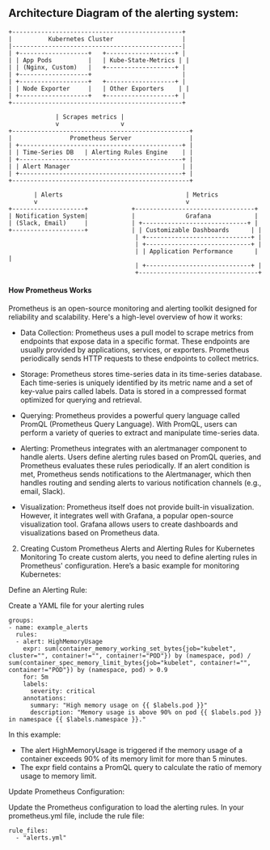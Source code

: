 ## Architecture Diagram of the alerting system:

```
+-----------------------------------------------+
|          Kubernetes Cluster                   |
|-----------------------------------------------|
| +-------------------+   +-------------------+ |
| | App Pods          |   | Kube-State-Metrics | |
| | (Nginx, Custom)   |   +-------------------+ |
| +-------------------+                         |
| +-------------------+   +-------------------+ |
| | Node Exporter     |   | Other Exporters    | |
| +-------------------+   +-------------------+ |
+-----------------------------------------------+

             | Scrapes metrics |
             v                 v
+-------------------------------------------------+
|                Prometheus Server                |
| +---------------------------------------------+ |
| | Time-Series DB   | Alerting Rules Engine    | |
| +---------------------------------------------+ |
| | Alert Manager                               | |
| +---------------------------------------------+ |
+-------------------------------------------------+

       | Alerts                                  | Metrics
       v                                         v
+--------------------+            +---------------------------------+
| Notification System|            |              Grafana            |
| (Slack, Email)     |            | +-----------------------------+ |
+--------------------+            | | Customizable Dashboards      | |
                                   | +-----------------------------+ |
                                   | +-----------------------------+ |
                                   | | Application Performance      | |
                                   | +-----------------------------+ |
                                   +---------------------------------+
```



 #### How Prometheus Works
Prometheus is an open-source monitoring and alerting toolkit designed for reliability and scalability. Here's a high-level overview of how it works:

* Data Collection: 
Prometheus uses a pull model to scrape metrics from endpoints that expose data in a specific format. These endpoints are usually provided by applications, services, or exporters. Prometheus periodically sends HTTP requests to these endpoints to collect metrics.

* Storage: 
Prometheus stores time-series data in its time-series database. Each time-series is uniquely identified by its metric name and a set of key-value pairs called labels. Data is stored in a compressed format optimized for querying and retrieval.

* Querying: 
Prometheus provides a powerful query language called PromQL (Prometheus Query Language). With PromQL, users can perform a variety of queries to extract and manipulate time-series data.

* Alerting: 
Prometheus integrates with an alertmanager component to handle alerts. Users define alerting rules based on PromQL queries, and Prometheus evaluates these rules periodically. If an alert condition is met, Prometheus sends notifications to the Alertmanager, which then handles routing and sending alerts to various notification channels (e.g., email, Slack).

* Visualization: 
Prometheus itself does not provide built-in visualization. However, it integrates well with Grafana, a popular open-source visualization tool. Grafana allows users to create dashboards and visualizations based on Prometheus data.

2) Creating Custom Prometheus Alerts and Alerting Rules for Kubernetes Monitoring
To create custom alerts, you need to define alerting rules in Prometheus' configuration. Here’s a basic example for monitoring Kubernetes:

Define an Alerting Rule:

Create a YAML file for your alerting rules


```
groups:
- name: example_alerts
  rules:
  - alert: HighMemoryUsage
    expr: sum(container_memory_working_set_bytes{job="kubelet", cluster="", container!="", container!="POD"}) by (namespace, pod) / sum(container_spec_memory_limit_bytes{job="kubelet", container!="", container!="POD"}) by (namespace, pod) > 0.9
    for: 5m
    labels:
      severity: critical
    annotations:
      summary: "High memory usage on {{ $labels.pod }}"
      description: "Memory usage is above 90% on pod {{ $labels.pod }} in namespace {{ $labels.namespace }}."

```

In this example:

* The alert HighMemoryUsage is triggered if the memory usage of a container exceeds 90% of its memory limit for more than 5 minutes.
* The expr field contains a PromQL query to calculate the ratio of memory usage to memory limit.

Update Prometheus Configuration:

Update the Prometheus configuration to load the alerting rules. In your prometheus.yml file, include the rule file:

```
rule_files:
  - "alerts.yml"

```